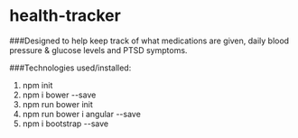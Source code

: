 # health-tracker

###Designed to help keep track of what medications are given, daily blood pressure & glucose levels and PTSD symptoms.

###Technologies used/installed:
1. npm init
2. npm i bower --save
3. npm run bower init
4. npm run bower i angular --save
5. npm i bootstrap --save

